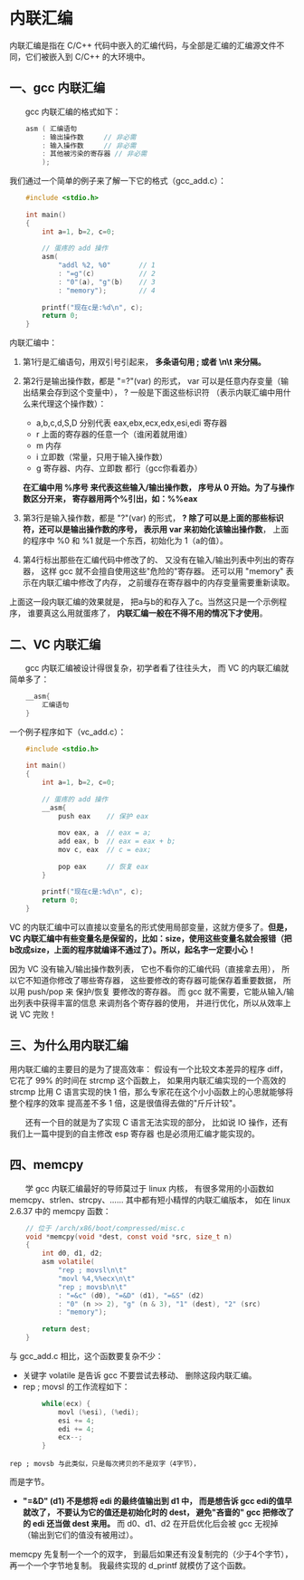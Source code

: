 # 内联汇编

内联汇编是指在 C/C++ 代码中嵌入的汇编代码，与全部是汇编的汇编源文件不同，它们被嵌入到 C/C++ 的大环境中。

## 一、gcc 内联汇编

　　gcc 内联汇编的格式如下：
```c
    asm ( 汇编语句
        : 输出操作数		// 非必需
        : 输入操作数		// 非必需
        : 其他被污染的寄存器	// 非必需
        );
```
我们通过一个简单的例子来了解一下它的格式（gcc_add.c）：
```c
	#include <stdio.h>
	
	int main()
	{
		int a=1, b=2, c=0;
	
		// 蛋疼的 add 操作
		asm(
			"addl %2, %0"		// 1
			: "=g"(c)			// 2
			: "0"(a), "g"(b)	// 3
			: "memory");		// 4
	
		printf("现在c是:%d\n", c);
		return 0;
	}
```
内联汇编中：

1. 第1行是汇编语句，用双引号引起来，
<b>多条语句用 ; 或者 \n\t 来分隔。</b>
2. 第2行是输出操作数，都是 "=?"(var) 的形式，
var 可以是任意内存变量（输出结果会存到这个变量中），
? 一般是下面这些标识符
（表示内联汇编中用什么来代理这个操作数）：
	* a,b,c,d,S,D 分别代表 eax,ebx,ecx,edx,esi,edi 寄存器
	* r 上面的寄存器的任意一个（谁闲着就用谁）
	* m 内存
	* i 立即数（常量，只用于输入操作数）
	* g 寄存器、内存、立即数 都行（gcc你看着办）

	<b>在汇编中用 %序号 来代表这些输入/输出操作数，
序号从 0 开始。为了与操作数区分开来，
寄存器用两个%引出，如：%%eax</b>
3. 第3行是输入操作数，都是 "?"(var) 的形式，
<b>? 除了可以是上面的那些标识符，还可以是输出操作数的序号，
表示用 var 来初始化该输出操作数</b>，
上面的程序中 %0 和 %1 就是一个东西，初始化为 1（a的值）。
4. 第4行标出那些在汇编代码中修改了的、
又没有在输入/输出列表中列出的寄存器，
这样 gcc 就不会擅自使用这些"危险的"寄存器。
还可以用 "memory" 表示在内联汇编中修改了内存，
之前缓存在寄存器中的内存变量需要重新读取。

上面这一段内联汇编的效果就是，
把a与b的和存入了c。当然这只是一个示例程序，
谁要真这么用就蛋疼了，
<b>内联汇编一般在不得不用的情况下才使用</b>。

## 二、VC 内联汇编

　　gcc 内联汇编被设计得很复杂，初学者看了往往头大，
而 VC 的内联汇编就简单多了：
```c
	__asm{
		汇编语句
	}
```
一个例子程序如下（vc_add.c）：
```c
	#include <stdio.h>
	
	int main()
	{
		int a=1, b=2, c=0;
	
		// 蛋疼的 add 操作
		__asm{
			push eax	// 保护 eax
	
			mov eax, a	// eax = a;
			add eax, b	// eax = eax + b;
			mov c, eax	// c = eax;
	
			pop eax		// 恢复 eax
		}
	
		printf("现在c是:%d\n", c);
		return 0;
	}
```
VC 的内联汇编中可以直接以变量名的形式使用局部变量，这就方便多了。<b>但是，VC 内联汇编中有些变量名是保留的，比如：size，使用这些变量名就会报错（把b改成size，上面的程序就编译不通过了）。所以，起名字一定要小心！</b>

因为 VC 没有输入/输出操作数列表，
它也不看你的汇编代码（直接拿去用），
所以它不知道你修改了哪些寄存器，
这些要修改的寄存器可能保存着重要数据，
所以用 push/pop 来 保护/恢复 要修改的寄存器。
而 gcc 就不需要，它能从输入/输出列表中获得丰富的信息
来调剂各个寄存器的使用，
并进行优化，所以从效率上说 VC 完败！

## 三、为什么用内联汇编

用内联汇编的主要目的是为了提高效率：
假设有一个比较文本差异的程序 diff，
它花了 99% 的时间在 strcmp 这个函数上，
如果用内联汇编实现的一个高效的 strcmp 比用 C 语言实现的快
 1 倍，那么专家花在这个小小函数上的心思就能够将整个程序的效率
提高差不多 1 倍，这是很值得去做的"斤斤计较"。

　　还有一个目的就是为了实现 C 语言无法实现的部分，
比如说 IO 操作，还有我们上一篇中提到的自主修改 esp 寄存器
也是必须用汇编才能实现的。

## 四、memcpy

　　学 gcc 内联汇编最好的导师莫过于 linux 内核，
有很多常用的小函数如 memcpy、strlen、strcpy、……
其中都有短小精悍的内联汇编版本，
如在 linux 2.6.37 中的 memcpy 函数：
```c
	// 位于 /arch/x86/boot/compressed/misc.c
	void *memcpy(void *dest, const void *src, size_t n)
	{
		int d0, d1, d2;
		asm volatile(
			"rep ; movsl\n\t"
			"movl %4,%%ecx\n\t"
			"rep ; movsb\n\t"
			: "=&c" (d0), "=&D" (d1), "=&S" (d2)
			: "0" (n >> 2), "g" (n & 3), "1" (dest), "2" (src)
			: "memory");
	
		return dest;
	}
```
与 gcc_add.c 相比，这个函数要复杂不少：

* 关键字 volatile 是告诉 gcc 不要尝试去移动、
删除这段内联汇编。
* rep ; movsl 的工作流程如下：
```c
		while(ecx) {
			movl (%esi), (%edi);
			esi += 4;
			edi += 4;
			ecx--;
		}
```
	rep ; movsb 与此类似，只是每次拷贝的不是双字（4字节），
而是字节。
* <b>"=&D" (d1) 不是想将 edi 的最终值输出到 d1 中，
而是想告诉 gcc edi的值早就改了，
不要认为它的值还是初始化时的 dest，
避免"吝啬的" gcc 把修改了的 edi 还当做 dest 来用。</b>
而 d0、d1、d2 在开启优化后会被 gcc 无视掉
（输出到它们的值没有被用过）。

memcpy 先复制一个一个的双字，
到最后如果还有没复制完的（少于4个字节），
再一个一个字节地复制。
我最终实现的 d_printf 就模仿了这个函数。
